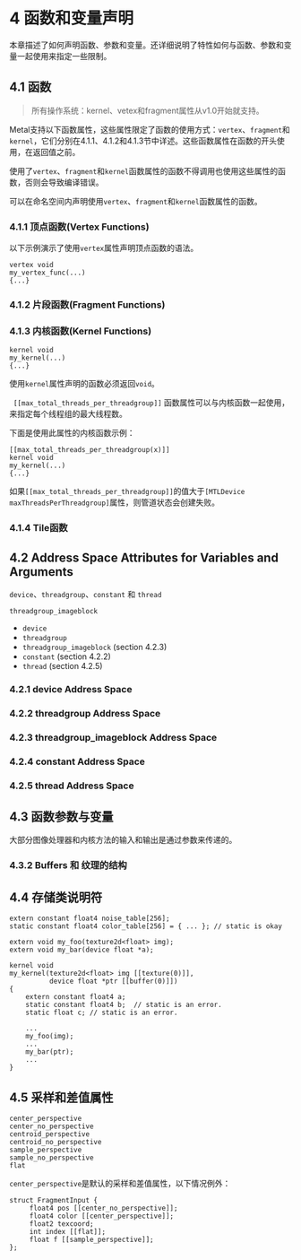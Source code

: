 # 4 函数和变量声明

本章描述了如何声明函数、参数和变量。还详细说明了特性如何与函数、参数和变量一起使用来指定一些限制。

## 4.1 函数

> 所有操作系统：kernel、vetex和fragment属性从v1.0开始就支持。

Metal支持以下函数属性，这些属性限定了函数的使用方式：`vertex`、`fragment`和`kernel`，它们分别在4.1.1、4.1.2和4.1.3节中详述。这些函数属性在函数的开头使用，在返回值之前。

使用了`vertex`、`fragment`和`kernel`函数属性的函数不得调用也使用这些属性的函数，否则会导致编译错误。

可以在命名空间内声明使用`vertex`、`fragment`和`kernel`函数属性的函数。

### 4.1.1 顶点函数(Vertex Functions)

以下示例演示了使用`vertex`属性声明顶点函数的语法。

```metal
vertex void 
my_vertex_func(...) 
{...}
```

### 4.1.2 片段函数(Fragment Functions)

### 4.1.3 内核函数(Kernel Functions)

```metal
kernel void 
my_kernel(...) 
{...}
```

使用`kernel`属性声明的函数必须返回`void`。

` [[max_total_threads_per_threadgroup]]` 函数属性可以与内核函数一起使用，来指定每个线程组的最大线程数。

下面是使用此属性的内核函数示例：

```metal
[[max_total_threads_per_threadgroup(x)]]
kernel void
my_kernel(...)
{...}
```

如果`[[max_total_threads_per_threadgroup]]`的值大于`[MTLDevice maxThreadsPerThreadgroup]`属性，则管道状态会创建失败。

### 4.1.4 Tile函数



## 4.2 Address Space Attributes for Variables and Arguments

`device`、`threadgroup`、`constant` 和 `thread`

`threadgroup_imageblock`



* `device`
* `threadgroup`
* `threadgroup_imageblock` (section 4.2.3)
* `constant` (section 4.2.2)
* `thread` (section 4.2.5)

### 4.2.1 device Address Space

### 4.2.2 threadgroup Address Space

### 4.2.3 threadgroup_imageblock Address Space

### 4.2.4 constant Address Space

### 4.2.5 thread Address Space

## 4.3 函数参数与变量

大部分图像处理器和内核方法的输入和输出是通过参数来传递的。



### 4.3.2 Buffers 和 纹理的结构


## 4.4 存储类说明符

```metal
extern constant float4 noise_table[256];
static constant float4 color_table[256] = { ... }; // static is okay

extern void my_foo(texture2d<float> img);
extern void my_bar(device float *a);

kernel void
my_kernel(texture2d<float> img [[texture(0)]],
          device float *ptr [[buffer(0)]])
{
    extern constant float4 a; 
    static constant float4 b;  // static is an error. 
    static float c; // static is an error.

    ...
    my_foo(img);
    ...
    my_bar(ptr);
    ...
}
```

## 4.5 采样和差值属性

```metal
center_perspective
center_no_perspective
centroid_perspective
centroid_no_perspective
sample_perspective
sample_no_perspective
flat
```

`center_perspective`是默认的采样和差值属性，以下情况例外：

```metal
struct FragmentInput {
     float4 pos [[center_no_perspective]];
     float4 color [[center_perspective]];
     float2 texcoord;
     int index [[flat]];
     float f [[sample_perspective]];
};
```
